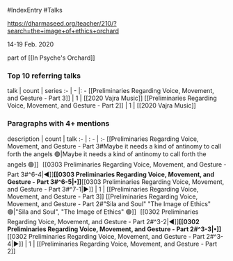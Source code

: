 #IndexEntry #Talks

https://dharmaseed.org/teacher/210/?search=the+image+of+ethics+orchard

14-19 Feb. 2020

part of [[In Psyche's Orchard]]

### Top 10 referring talks
talk | count | series
:- | - |: -
[[Preliminaries Regarding Voice, Movement, and Gesture - Part 3]] | 1 | [[2020 Vajra Music]]
[[Preliminaries Regarding Voice, Movement, and Gesture - Part 2]] | 1 | [[2020 Vajra Music]]

### Paragraphs with 4+ mentions
description | count | talk
:- | : - | :-
[[Preliminaries Regarding Voice, Movement, and Gesture - Part 3#Maybe it needs a kind of antinomy to call forth the angels 🟢\|Maybe it needs a kind of antinomy to call forth the angels 🟢]] &nbsp;&nbsp;[[0303 Preliminaries Regarding Voice, Movement, and Gesture - Part 3#^6-4\|◀]]**[[0303 Preliminaries Regarding Voice, Movement, and Gesture - Part 3#^6-5\|•]]**[[0303 Preliminaries Regarding Voice, Movement, and Gesture - Part 3#^7-1\|▶]] | 1 | [[Preliminaries Regarding Voice, Movement, and Gesture - Part 3]]
[[Preliminaries Regarding Voice, Movement, and Gesture - Part 2#"Sila and Soul" "The Image of Ethics" 🟢\|"Sila and Soul", "The Image of Ethics" 🟢]] &nbsp;&nbsp;[[0302 Preliminaries Regarding Voice, Movement, and Gesture - Part 2#^3-2\|◀]]**[[0302 Preliminaries Regarding Voice, Movement, and Gesture - Part 2#^3-3\|•]]**[[0302 Preliminaries Regarding Voice, Movement, and Gesture - Part 2#^3-4\|▶]] | 1 | [[Preliminaries Regarding Voice, Movement, and Gesture - Part 2]]

